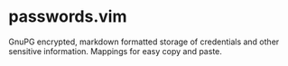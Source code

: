 passwords.vim
=============

GnuPG encrypted, markdown formatted storage of credentials and other sensitive information.
Mappings for easy copy and paste.

